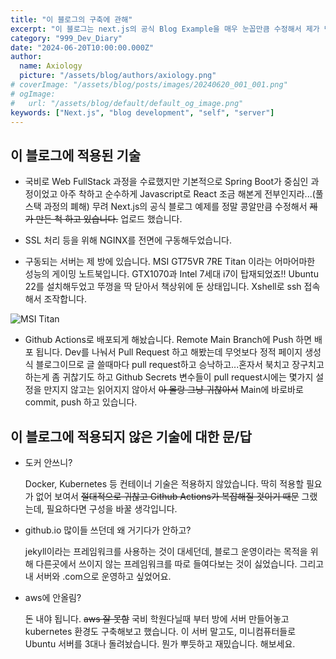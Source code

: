 ```yaml
---
title: "이 블로그의 구축에 관해"
excerpt: "이 블로그는 next.js의 공식 Blog Example을 매우 눈꼽만큼 수정해서 제가 만든척 하고 있는 것입니다."
category: "999_Dev_Diary"
date: "2024-06-20T10:00:00.000Z"
author:
  name: Axiology
  picture: "/assets/blog/authors/axiology.png"
# coverImage: "/assets/blog/posts/images/20240620_001_001.png"
# ogImage:
#   url: "/assets/blog/default/default_og_image.png"
keywords: ["Next.js", "blog development", "self", "server"]
---
```




## 이 블로그에 적용된 기술

- 국비로 Web FullStack 과정을 수료했지만 기본적으로 Spring Boot가 중심인 과정이었고 아주 착하고 순수하게 Javascript로 React 조금 해본게 전부인지라...(풀 스택 과정의 폐해) 무려 Next.js의 공식 블로그 예제를 정말 콩알만큼 수정해서 ~~제가 만든 척 하고 있습니다.~~ 업로드 했습니다.
  
- SSL 처리 등을 위해 NGINX를 전면에 구동해두었습니다.

- 구동되는 서버는 제 방에 있습니다. MSI GT75VR 7RE Titan 이라는 어마어마한 성능의 게이밍 노트북입니다.  GTX1070과 Intel 7세대 i7이 탑재되었죠!! Ubuntu 22를 설치해두었고 뚜껑을 딱 닫아서 책상위에 둔 상태입니다. Xshell로 ssh 접속해서 조작합니다.

![MSI Titan](/assets/blog/posts/images/20240620_002_001.png)

- Github Actions로 배포되게 해놨습니다. Remote Main Branch에 Push 하면 배포 됩니다. Dev를 나눠서 Pull Request 하고 해봤는데 무엇보다 정적 페이지 생성식 블로그이므로 글 쓸때마다 pull request하고 승낙하고...혼자서 북치고 장구치고 하는게 좀 귀찮기도 하고 Github Secrets 변수들이 pull request시에는 몇가지 설정을 만지지 않고는 읽어지지 않아서 ~~아 몰랑 그냥 귀찮아서~~ Main에 바로바로 commit, push 하고 있습니다.


## 이 블로그에 적용되지 않은 기술에 대한 문/답

- 도커 안쓰니? 
  
  Docker, Kubernetes 등 컨테이너 기술은 적용하지 않았습니다. 딱히 적용할 필요가 없어 보여서 ~~절대적으로 귀찮고 Github Actions가 복잡해질 것이기 때문~~ 그랬는데, 필요하다면 구성을 바꿀 생각입니다.


- github.io 많이들 쓰던데 왜 거기다가 안하고?
  
  jekyll이라는 프레임워크를 사용하는 것이 대세던데, 블로그 운영이라는 목적을 위해 다른곳에서 쓰이지 않는 프레임워크를 따로 들여다보는 것이 싫었습니다. 그리고 내 서버와 .com으로 운영하고 싶었어요.

- aws에 안올림?
  
  돈 내야 됩니다. ~~aws 잘 못함~~ 국비 학원다닐때 부터 방에 서버 만들어놓고 kubernetes 환경도 구축해보고 했습니다. 이 서버 말고도, 미니컴퓨터들로 Ubuntu 서버를 3대나 돌려놨습니다. 뭔가 뿌듯하고 재밌습니다. 해보세요.
